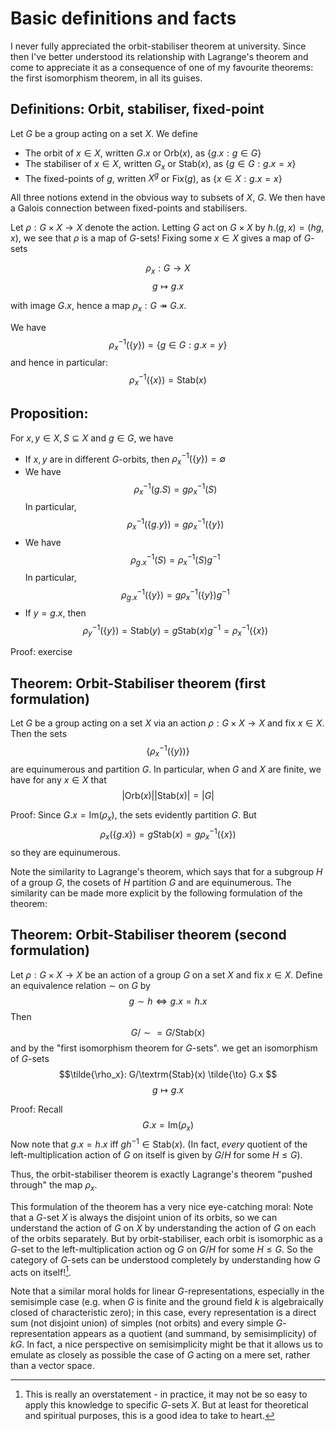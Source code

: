 # Basic definitions and facts

I never fully appreciated the orbit-stabiliser theorem at university. Since then I've better understood its relationship with Lagrange's theorem and come to appreciate it as a consequence of one of my favourite theorems: the first isomorphism theorem, in all its guises.

## Definitions: Orbit, stabiliser, fixed-point
Let $G$ be a group acting on a set $X$. We define
 - The orbit of $x \in X$, written $G.x$ or $\textrm{Orb}(x)$, as $\{g.x: g\in G\}$
 - The stabiliser of $x \in X$, written $G_x$ or $\textrm{Stab}(x)$, as $\{g \in G: g.x=x\}$
 - The fixed-points of $g$, written $X^g$ or $\textrm{Fix}(g)$, as $\{x\in X: g.x=x\}$

All three notions extend in the obvious way to subsets of $X$, $G$. We then have a Galois connection between fixed-points and stabilisers. 

Let $\rho: G\times X \to X$ denote the action. Letting $G$ act on $G\times X$ by $h.(g,x) = (hg,x)$, we see that $\rho$ is a map of $G$-sets! Fixing some $x\in X$ gives a map of $G$-sets

$$ \rho_x: G \to X $$
$$g \mapsto g.x $$

with image $G.x$, hence a map $\rho_x: G \twoheadrightarrow G.x$.

We have 
$$\rho_x^{-1}(\{y\}) = \{g\in G: g.x=y\}$$
and hence in particular:
$$\rho_x^{-1}(\{x\}) = \textrm{Stab}(x)$$

## Proposition:
For $x,y \in X, S \subseteq X$ and $g \in G$, we have 
- If $x,y$ are in different $G$-orbits, then $\rho_x^{-1}(\{y\}) = \emptyset$
- We have 
 $$\rho_x^{-1}(g.S)=g\rho_x^{-1}(S) $$ 
 In particular, 
 $$\rho_x^{-1}(\{g.y\})=g\rho_x^{-1}(\{y\})$$
- We have 
 $$\rho_{g.x}^{-1}(S)=\rho_x^{-1}(S)g^{-1} $$ 
 In particular, 
 $$\rho_{g.x}^{-1}(\{y\})=g\rho_x^{-1}(\{y\})g^{-1}$$
- If $y = g.x$, then 
 $$\rho_y^{-1}(\{y\}) = \textrm{Stab}(y) = g\textrm{Stab}(x)g^{-1} = \rho_x^{-1}(\{x\}) $$

Proof: exercise

## Theorem: Orbit-Stabiliser theorem (first formulation)
Let $G$ be a group acting on a set $X$ via an action $\rho: G\times X \to X$ and fix $x\in X$. Then the sets 
$$\{\rho_x^{-1}(\{y\})\} $$ 
are equinumerous and partition $G$.
In particular, when $G$ and $X$ are finite, we have for any $x\in X$ that 
$$|\textrm{Orb}(x)| |\textrm{Stab}(x)| =|G| $$

Proof: 
Since $G.x = \textrm{Im}(\rho_x)$, the sets evidently partition $G$. But 
$$\rho_x(\{g.x\})=g\textrm{Stab}(x) = g\rho_x^{-1}(\{x\}) $$ 
so they are equinumerous.

Note the similarity to Lagrange's theorem, which says that for a subgroup $H$ of a group $G$, the cosets of $H$ partition $G$ and are equinumerous. The similarity can be made more explicit by the following formulation of the theorem:

## Theorem: Orbit-Stabiliser theorem (second formulation)
Let $\rho :G\times X\to X$ be an action of a group $G$ on a set $X$ and fix $x\in X$. Define an equivalence relation $\sim$ on $G$ by 
$$g\sim h \Leftrightarrow g.x = h.x $$
Then 
$$G/\sim = G/\textrm{Stab(x)} $$
 and by the "first isomorphism theorem for $G$-sets". we get an isomorphism of $G$-sets
$$\tilde{\rho_x}: G/\textrm{Stab}(x) \tilde{\to} G.x $$ 
$$g\mapsto g.x $$

Proof: Recall 
$$G.x = \textrm{Im}(\rho_x) $$
Now note that $g.x = h.x$ iff $gh^{-1}\in \textrm{Stab}(x)$. (In fact, *every* quotient of the left-multiplication action of $G$ on itself is given by $G/H$ for some $H\leq G$).

Thus, the orbit-stabiliser theorem is exactly Lagrange's theorem "pushed through" the map $\rho_x$.

This formulation of the theorem has a very nice eye-catching moral: Note that a $G$-set $X$ is always the disjoint union of its orbits, so we can understand the action of $G$ on $X$ by understanding the action of $G$ on each of the orbits separately. But by orbit-stabiliser, each orbit is isomorphic as a $G$-set to the left-multiplication action og $G$ on $G/H$ for some $H\leq G$. So the category of $G$-sets can be understood completely by understanding how $G$ acts on itself![^overstatement].

Note that a similar moral holds for linear $G$-representations, especially in the semisimple case (e.g. when $G$ is finite and the ground field $k$ is algebraically closed of characteristic zero); in this case, every representation is a direct sum (not disjoint union) of simples (not orbits) and every simple $G$-representation appears as a quotient (and summand, by semisimplicity) of $kG$. In fact, a nice perspective on semisimplicity might be that it allows us to emulate as closely as possible the case of $G$ acting on a mere set, rather than a vector space.

[^overstatement]: This is really an overstatement - in practice, it may not be so easy to apply this knowledge to specific $G$-sets $X$. But at least for theoretical and spiritual purposes, this is a good idea to take to heart.